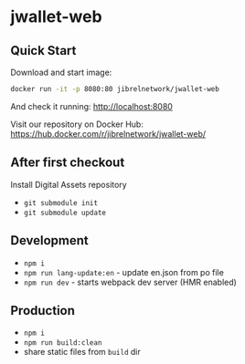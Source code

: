 # jwallet-web

## Quick Start

Download and start image:

```bash
docker run -it -p 8080:80 jibrelnetwork/jwallet-web
```

And check it running: [http://localhost:8080]()

Visit our repository on Docker Hub: https://hub.docker.com/r/jibrelnetwork/jwallet-web/

## After first checkout

Install Digital Assets repository
* `git submodule init`
* `git submodule update`

## Development
* `npm i`
* `npm run lang-update:en` - update en.json from po file
* `npm run dev` - starts webpack dev server (HMR enabled)

## Production

* `npm i`
* `npm run build:clean`
* share static files from `build` dir
